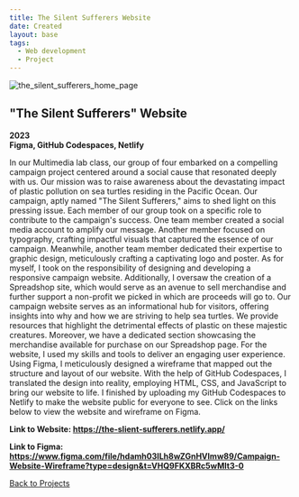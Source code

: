 ```yaml
---
title: The Silent Sufferers Website
date: Created
layout: base
tags:
  - Web development
  - Project
---
```


<div class="project_images_2">
    <img src="/images/the_silent_sufferers_home_page.png" alt="the_silent_sufferers_home_page">
 </div>

 <div class="project_text">
    <h2>"The Silent Sufferers" Website</h2>
    <p>
        <strong>2023<br>Figma, GitHub Codespaces, Netlify</strong>
    </p>
</div>

<div class="project_bio">
    <p>
        In our Multimedia lab class, our group of four embarked on a compelling campaign project centered around a social cause that resonated deeply with us. Our mission was to raise awareness about the devastating impact of plastic pollution on sea turtles residing in the Pacific Ocean. Our campaign, aptly named "The Silent Sufferers," aims to shed light on this pressing issue. Each member of our group took on a specific role to contribute to the campaign's success. One team member created a social media account to amplify our message. Another member focused on typography, crafting impactful visuals that captured the essence of our campaign. Meanwhile, another team member dedicated their expertise to graphic design, meticulously crafting a captivating logo and poster. As for myself, I took on the responsibility of designing and developing a responsive campaign website. Additionally, I oversaw the creation of a Spreadshop site, which would serve as an avenue to sell merchandise and further support a non-profit we picked in which are proceeds will go to. Our campaign website serves as an informational hub for visitors, offering insights into why and how we are striving to help sea turtles. We provide resources that highlight the detrimental effects of plastic on these majestic creatures. Moreover, we have a dedicated section showcasing the merchandise available for purchase on our Spreadshop page. For the website, I used my skills and tools to deliver an engaging user experience. Using Figma, I meticulously designed a wireframe that mapped out the structure and layout of our website. With the help of GitHub Codespaces, I translated the design into reality, employing HTML, CSS, and JavaScript to bring our website to life. I finished by uploading my GitHub Codespaces to Netlify to make the website public for everyone to see. Click on the links below to view the website and wireframe on Figma.
    </p>
</div>

 <div class="project_text">
    <p>
        <strong>Link to Website: <a href="https://the-slient-sufferers.netlify.app/" target="_blank" rel="noopener noreferrer">https://the-slient-sufferers.netlify.app/</a></strong>
    </p>
    <p>
        <strong>Link to Figma: <a href="https://www.figma.com/file/hdamh03ILh8wZGnHVlmw89/Campaign-Website-Wireframe?type=design&t=VHQ9FKXBRc5wMlt3-0" target="_blank" rel="noopener noreferrer">https://www.figma.com/file/hdamh03ILh8wZGnHVlmw89/Campaign-Website-Wireframe?type=design&t=VHQ9FKXBRc5wMlt3-0</a></strong>
    </p>
</div>

<div class="back_function">
    <a href="/web_development_projects">Back to Projects</a>
</div>